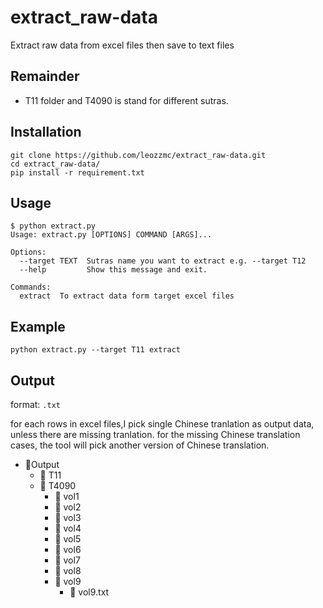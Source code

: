 # extract_raw-data
Extract raw data from excel files then save to text files

## Remainder
- T11 folder and T4090 is stand for different sutras.

## Installation
```
git clone https://github.com/leozzmc/extract_raw-data.git
cd extract_raw-data/
pip install -r requirement.txt
```

## Usage

```
$ python extract.py 
Usage: extract.py [OPTIONS] COMMAND [ARGS]...

Options:
  --target TEXT  Sutras name you want to extract e.g. --target T12
  --help         Show this message and exit.

Commands:
  extract  To extract data form target excel files
```

## Example


```
python extract.py --target T11 extract
```


## Output

format: `.txt`


for each rows in excel files,I pick single Chinese tranlation as output data, unless there are missing tranlation.
for the missing Chinese translation cases, the tool will pick another version of Chinese translation.

- 📂Output
  - 📂 T11
  - 📂 T4090
     - 📁 vol1
     - 📁 vol2
     - 📁 vol3
     - 📁 vol4
     - 📁 vol5
     - 📁 vol6
     - 📁 vol7
     - 📁 vol8
     - 📁 vol9
        - 📄 vol9.txt


